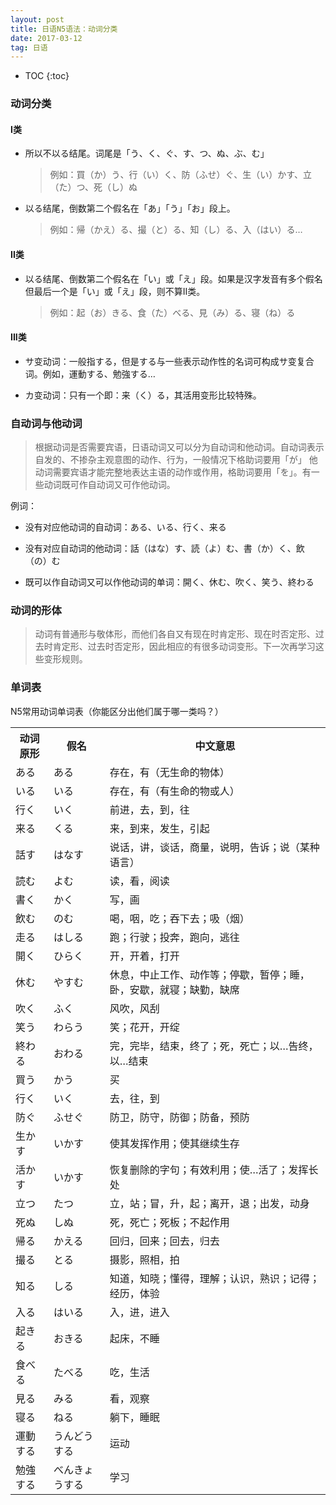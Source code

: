 ```yaml
---
layout: post
title: 日语N5语法：动词分类
date: 2017-03-12
tag: 日语
---
```


* TOC 
{:toc}


### 动词分类

#### I类

- 所以不以る结尾。词尾是「う、く、ぐ、す、つ、ぬ、ぶ、む」

	> 例如：買（か）う、行（い）く、防（ふせ）ぐ、生（い）かす、立（た）つ、死（し）ぬ

- 以る结尾，倒数第二个假名在「あ」「う」「お」段上。

	> 例如：帰（かえ）る、撮（と）る、知（し）る、入（はい）る…

#### II类


- 以る结尾、倒数第二个假名在「い」或「え」段。如果是汉字发音有多个假名但最后一个是「い」或「え」段，则不算II类。

	> 例如：起（お）きる、食（た）べる、見（み）る、寝（ね）る

#### III类

- サ变动词：一般指する，但是する与一些表示动作性的名词可构成サ变复合词。例如，運動する、勉強する…

- カ变动词：只有一个即：来（く）る，其活用变形比较特殊。


### 自动词与他动词

> 根据动词是否需要宾语，日语动词又可以分为自动词和他动词。自动词表示自发的、不掺杂主观意图的动作、行为，一般情况下格助词要用「が」
他动词需要宾语才能完整地表达主语的动作或作用，格助词要用「を」。有一些动词既可作自动词又可作他动词。

例词：

- 没有对应他动词的自动词：ある、いる、行く、来る

- 没有对应自动词的他动词：話（はな）す、読（よ）む、書（か）く、飲（の）む

- 既可以作自动词又可以作他动词的单词：開く、休む、吹く、笑う、終わる


### 动词的形体

> 动词有普通形与敬体形，而他们各自又有现在时肯定形、现在时否定形、过去时肯定形、过去时否定形，因此相应的有很多动词变形。下一次再学习这些变形规则。

### 单词表

N5常用动词单词表（你能区分出他们属于哪一类吗？）

<table>
   <tr>
      <th>动词原形</th>
      <th>假名</th>
      <th>中文意思</th>
   </tr>
   <tr>
      <td>ある</td>
      <td>ある</td>
      <td>存在，有（无生命的物体）</td>
   </tr>
   <tr>
      <td>いる</td>
      <td>いる</td>
      <td>存在，有（有生命的物或人）</td>
   </tr>
   <tr>
      <td>行く</td>
      <td>いく</td>
      <td>前进，去，到，往</td>
   </tr>
   <tr>
      <td>来る</td>
      <td>くる</td>
      <td>来，到来，发生，引起</td>
   </tr>
   <tr>
      <td>話す</td>
      <td>はなす</td>
      <td>说话，讲，谈话，商量，说明，告诉；说（某种语言）</td>
   </tr>
   <tr>
      <td>読む</td>
      <td>よむ</td>
      <td>读，看，阅读</td>
   </tr>
   <tr>
      <td>書く</td>
      <td>かく</td>
      <td>写，画</td>
   </tr>
   <tr>
      <td>飲む</td>
      <td>のむ</td>
      <td>喝，咽，吃；吞下去；吸（烟）</td>
   </tr>
   <tr>
      <td>走る</td>
      <td>はしる</td>
      <td>跑；行驶；投奔，跑向，逃往</td>
   </tr>
   <tr>
      <td>開く</td>
      <td>ひらく</td>
      <td>开，开着，打开</td>
   </tr>
   <tr>
      <td>休む</td>
      <td>やすむ</td>
      <td>休息，中止工作、动作等；停歇，暂停；睡，卧，安歇，就寝；缺勤，缺席</td>
   </tr>
   <tr>
      <td>吹く</td>
      <td>ふく</td>
      <td>风吹，风刮</td>
   </tr>
   <tr>
      <td>笑う</td>
      <td>わらう</td>
      <td>笑；花开，开绽</td>
   </tr>
   <tr>
      <td>終わる</td>
      <td>おわる</td>
      <td>完，完毕，结束，终了；死，死亡；以…告终，以…结束</td>
   </tr>
   <tr>
      <td>買う</td>
      <td>かう</td>
      <td>买</td>
   </tr>
   <tr>
      <td>行く</td>
      <td>いく</td>
      <td>去，往，到</td>
   </tr>
   <tr>
      <td>防ぐ</td>
      <td>ふせぐ</td>
      <td>防卫，防守，防御；防备，预防</td>
   </tr>
   <tr>
      <td>生かす</td>
      <td>いかす</td>
      <td>使其发挥作用；使其继续生存</td>
   </tr>
   <tr>
      <td>活かす</td>
      <td>いかす</td>
      <td>恢复删除的字句；有效利用；使…活了；发挥长处</td>
   </tr>
   <tr>
      <td>立つ</td>
      <td>たつ</td>
      <td>立，站；冒，升，起；离开，退；出发，动身</td>
   </tr>
   <tr>
      <td>死ぬ</td>
      <td>しぬ</td>
      <td>死，死亡；死板；不起作用</td>
   </tr>
   <tr>
      <td>帰る</td>
      <td>かえる</td>
      <td>回归，回来；回去，归去</td>
   </tr>
   <tr>
      <td>撮る</td>
      <td>とる</td>
      <td>摄影，照相，拍</td>
   </tr>
   <tr>
      <td>知る</td>
      <td>しる</td>
      <td>知道，知晓；懂得，理解；认识，熟识；记得；经历，体验</td>
   </tr>
   <tr>
      <td>入る</td>
      <td>はいる</td>
      <td>入，进，进入</td>
   </tr>
   <tr>
      <td>起きる</td>
      <td>おきる</td>
      <td>起床，不睡</td>
   </tr>
   <tr>
      <td>食べる</td>
      <td>たべる</td>
      <td>吃，生活</td>
   </tr>
   <tr>
      <td>見る</td>
      <td>みる</td>
      <td>看，观察</td>
   </tr>
   <tr>
      <td>寝る</td>
      <td>ねる</td>
      <td>躺下，睡眠</td>
   </tr>
   <tr>
      <td>運動する</td>
      <td>うんどうする</td>
      <td>运动</td>
   </tr>
   <tr>
      <td>勉強する</td>
      <td>べんきょうする</td>
      <td>学习</td>
   </tr>
</table>